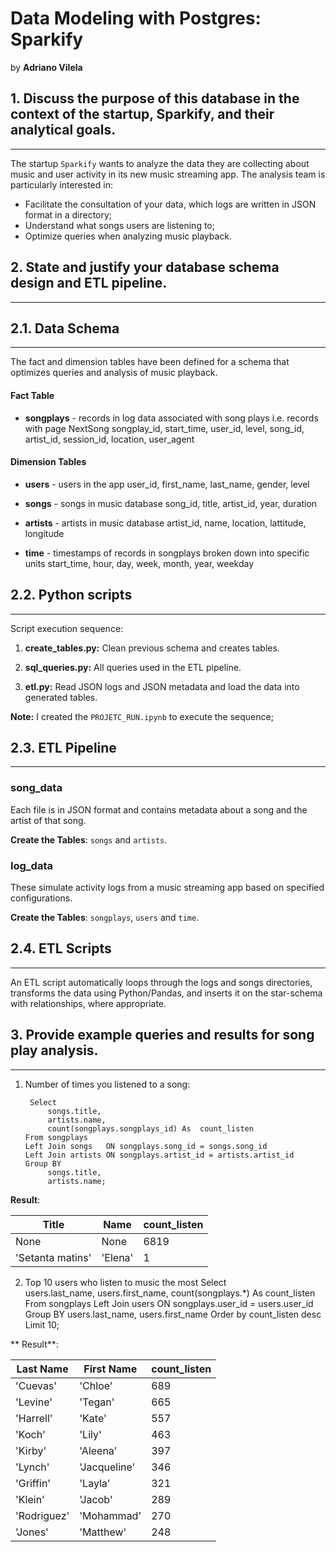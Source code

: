 # Data Modeling with Postgres: Sparkify
by **Adriano Vilela**

## 1. Discuss the purpose of this database in the context of the startup, Sparkify, and their analytical goals.
---
The startup `Sparkify` wants to analyze the data they are collecting about music and user activity in its new music streaming app.
The analysis team is particularly interested in:
- Facilitate the consultation of your data, which logs are written in JSON format in a directory;
- Understand what songs users are listening to;
- Optimize queries when analyzing music playback.



## 2. State and justify your database schema design and ETL pipeline.
---

## 2.1. Data Schema
---
The fact and dimension tables have been defined for a schema that optimizes queries and analysis of music playback.

#### Fact Table

- **songplays** - records in log data associated with song plays i.e. records with page NextSong songplay_id, start_time, user_id, level, song_id, artist_id, session_id, location, user_agent

#### Dimension Tables
- **users** - users in the app user_id, first_name, last_name, gender, level

- **songs** - songs in music database song_id, title, artist_id, year, duration

- **artists** - artists in music database artist_id, name, location, lattitude, longitude

- **time** - timestamps of records in songplays broken down into specific units start_time, hour, day, week, month, year, weekday


## 2.2. Python scripts

---
Script execution sequence:
1. **create_tables.py:** Clean previous schema and creates tables.

2. **sql_queries.py:** All queries used in the ETL pipeline.

3. **etl.py:** Read JSON logs and JSON metadata and load the data into generated tables.

**Note:** I created the `PROJETC_RUN.ipynb` to execute the sequence;


## 2.3. ETL Pipeline

---
### song_data
Each file is in JSON format and contains metadata about a song and the artist of that song.

**Create the Tables**: `songs` and `artists`.


### log_data
These simulate activity logs from a music streaming app based on specified configurations.

**Create the Tables**: `songplays`, `users` and `time`.

## 2.4. ETL Scripts

---
An ETL script automatically loops through the logs and songs directories, transforms the data using Python/Pandas, and inserts it on the star-schema with relationships, where appropriate.

## 3. Provide example queries and results for song play analysis.
---

1. Number of times you listened to a song:

        Select  
            songs.title, 
            artists.name, 
            count(songplays.songplays_id) As  count_listen 
       From songplays 
       Left Join songs   ON songplays.song_id = songs.song_id 
       Left Join artists ON songplays.artist_id = artists.artist_id 
       Group BY 
            songs.title, 
            artists.name;
**Result**: 

 Title           | Name    | count_listen 
-----------------|---------|--------------
 None            | None    | 6819
'Setanta matins' | 'Elena' | 1


2. Top 10 users who listen to music the most
        Select  
            users.last_name, 
            users.first_name, 
            count(songplays.*) As  count_listen 
       From songplays 
      Left Join users   ON songplays.user_id = users.user_id 
      Group BY 
                users.last_name, 
                users.first_name
        Order by count_listen desc
        Limit 10;
  
 ** Result**: 
 

 Last Name       | First Name    | count_listen 
-----------------|---------------|--------------
'Cuevas'         | 'Chloe'       | 689
'Levine'         | 'Tegan'       | 665
'Harrell'        | 'Kate'        | 557
'Koch'           | 'Lily'        | 463
'Kirby'          | 'Aleena'      | 397
'Lynch'          | 'Jacqueline'  | 346
'Griffin'        | 'Layla'       | 321
'Klein'          | 'Jacob'       | 289
'Rodriguez'      | 'Mohammad'    | 270
'Jones'          | 'Matthew'     | 248